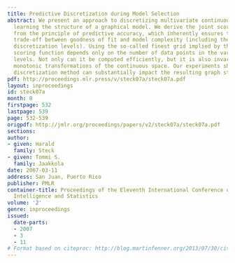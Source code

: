 ```yaml
---
title: Predictive Discretization during Model Selection
abstract: We present an approach to discretizing multivariate continuous data while
  learning the structure of a graphical model. We derive the joint scoring function
  from the principle of predictive accuracy, which inherently ensures the optimal
  trade-off between goodness of fit and model complexity (including the number of
  discretization levels). Using the so-called finest grid implied by the data, our
  scoring function depends only on the number of data points in the various discretization
  levels. Not only can it be computed efficiently, but it is also invariant under
  monotonic transformations of the continuous space. Our experiments show that the
  discretization method can substantially impact the resulting graph structure.
pdf: http://proceedings.mlr.press/v/steck07a/steck07a.pdf
layout: inproceedings
id: steck07a
month: 0
firstpage: 532
lastpage: 539
page: 532-539
origpdf: http://jmlr.org/proceedings/papers/v2/steck07a/steck07a.pdf
sections: 
author:
- given: Harald
  family: Steck
- given: Tommi S.
  family: Jaakkola
date: 2007-03-11
address: San Juan, Puerto Rico
publisher: PMLR
container-title: Proceedings of the Eleventh International Conference on Artificial
  Intelligence and Statistics
volume: '2'
genre: inproceedings
issued:
  date-parts:
  - 2007
  - 3
  - 11
# Format based on citeproc: http://blog.martinfenner.org/2013/07/30/citeproc-yaml-for-bibliographies/
---
```

